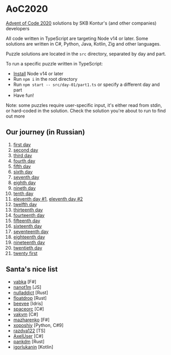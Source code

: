 # AoC2020

[Advent of Code 2020](https://adventofcode.com/2020) solutions by SKB Kontur's (and other companies) developers

All code written in TypeScript are targeting Node v14 or later.
Some solutions are written in C#, Python, Java, Kotlin, Zig and other languages.

Puzzle solutions are located in the `src` directory, separated by day and part.

To run a specific puzzle written in TypeScript:

- [Install](https://nodejs.org/en/download/) Node v14 or later
- Run `npm i` in the root directory
- Run `npm start -- src/day-01/part1.ts` or specify a different day and part
- Have fun!

Note: some puzzles require user-specific input, it's either read from stdin, or hard-coded in the solution. Check the solution you're about to run to find out more

## Our journey (in Russian)

1. [first day](https://www.youtube.com/watch?v=ETMtuM-M05o)
2. [second day](https://www.youtube.com/watch?v=Kg5aTsjLxXc)
3. [third day](https://www.youtube.com/watch?v=y8ADcBTnrNg)
4. [fourth day](https://www.youtube.com/watch?v=ntnxIphcbO4)
5. [fifth day](https://www.youtube.com/watch?v=UyGe_FQa5YQ)
6. [sixth day](https://www.youtube.com/watch?v=x2Pe-bDR_nc)
7. [seventh day](https://www.youtube.com/watch?v=lrQ8b5CewRs)
8. [eighth day](https://www.youtube.com/watch?v=mTdHaH_Scvk)
9. [nineth day](https://www.youtube.com/watch?v=4ngb1yp5rjM)
10. [tenth day](https://www.youtube.com/watch?v=kckDA5jft8E)
11. [eleventh day #1](https://www.youtube.com/watch?v=sXP2Glf1u1M), [eleventh day #2](https://www.youtube.com/watch?v=lmIlB-4i_c0)
12. [twelfth day](https://www.youtube.com/watch?v=KZTKXT-2Kns)
13. [thirteenth day](https://www.youtube.com/watch?v=0B0zWyirtnk)
14. [fourteenth day](https://www.youtube.com/watch?v=x_pDR-Xyv2Q)
15. [fifteenth day](https://www.youtube.com/watch?v=AqygTmx0-ek)
16. [sixteenth day](https://www.youtube.com/watch?v=ytpWst8s2zk)
17. [seventeenth day](https://www.youtube.com/watch?v=h1GlJNKWRqg&list)
18. [eighteenth day](https://www.youtube.com/watch?v=jLq4bzEUqBM&list)
19. [nineteenth day](https://www.youtube.com/watch?v=PHB2XryV0HM)
20. [twentieth day]()
21. [twenty first](https://www.youtube.com/watch?v=YmC0Hlz5vhk&list)

## Santa's nice list

- [vabka](https://github.com/vabka/aoc2020) [F#]
- [nanot1m](https://github.com/nanot1m/adventofcode2020) [JS]
- [nulladdict](https://github.com/nulladdict/aoc-2020) [Rust]
- [floatdrop](https://github.com/floatdrop/aoc) [Rust]
- [beevee](https://github.com/beevee/advent2020) [Idris]
- [spaceorc](https://github.com/spaceorc/aoc2020) [C#]
- [vakym](https://github.com/vakym/aoc2020.git) [C#]
- [mazharenko](https://github.com/mazharenko/aoc2020) [F#]
- [xoposhiy](https://github.com/xoposhiy/AoC2020) [Python, C#9]
- [razdva122](https://github.com/Razdva122/Advent-of-code-2020) [TS]
- [AxelUser](https://github.com/AxelUser/AdventOfCode2020) [C#]
- [pankdm](https://github.com/pankdm/adventofcode-2020) [Rust]
- [igorlukanin](https://github.com/igorlukanin/advent-of-code) [Kotlin]
